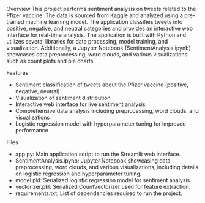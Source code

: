 Overview
This project performs sentiment analysis on tweets related to the Pfizer vaccine. The data is sourced from Kaggle and analyzed using a pre-trained machine learning model. The application classifies tweets into positive, negative, and neutral categories and provides an interactive web interface for real-time analysis. The application is built with Python and utilizes several libraries for data processing, model training, and visualization.
Additionally, a Jupyter Notebook (SentimentAnalysis.ipynb) showcases data preprocessing, word clouds, and various visualizations such as count plots and pie charts.

Features
- Sentiment classification of tweets about the Pfizer vaccine (positive, negative, neutral)
- Visualization of sentiment distribution
- Interactive web interface for live sentiment analysis
- Comprehensive data analysis including preprocessing, word clouds, and visualizations
- Logistic regression model with hyperparameter tuning for improved performance

Files
- app.py: Main application script to run the Streamlit web interface.
- SentimentAnalysis.ipynb: Jupyter Notebook showcasing data preprocessing, word clouds, and various visualizations, including details on logistic regression and hyperparameter tuning.
- model.pkl: Serialized logistic regression model for sentiment analysis.
- vectorizer.pkl: Serialized CountVectorizer used for feature extraction.
- requirements.txt: List of dependencies required to run the project.
